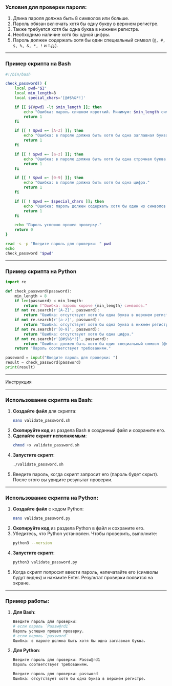 ### Условия для проверки пароля:
1. Длина пароля должна быть 8 символов или больше.
2. Пароль обязан включать хотя бы одну букву в верхнем регистре.
3. Также требуется хотя бы одна буква в нижнем регистре.
4. Необходимо наличие хотя бы одной цифры.
5. Пароль должен содержать хотя бы один специальный символ (`@, #, $, %, &, *, !` и т.д.).

---

### Пример скрипта на **Bash**
```bash
#!/bin/bash

check_password() {
    local pwd="$1"
    local min_length=8
    local special_chars='[@#$%&*!]'

    if [[ ${#pwd} -lt $min_length ]]; then
        echo "Ошибка: пароль слишком короткий. Минимум: $min_length символов."
        return 1
    fi

    if [[ ! $pwd =~ [A-Z] ]]; then
        echo "Ошибка: в пароле должна быть хотя бы одна заглавная буква."
        return 1
    fi

    if [[ ! $pwd =~ [a-z] ]]; then
        echo "Ошибка: в пароле должна быть хотя бы одна строчная буква."
        return 1
    fi

    if [[ ! $pwd =~ [0-9] ]]; then
        echo "Ошибка: в пароле должна быть хотя бы одна цифра."
        return 1
    fi

    if [[ ! $pwd =~ $special_chars ]]; then
        echo "Ошибка: пароль должен содержать хотя бы один из символов: @#$%&*!"
        return 1
    fi

    echo "Пароль успешно прошел проверку."
    return 0
}

read -s -p "Введите пароль для проверки: " pwd
echo
check_password "$pwd"
```

---

### Пример скрипта на **Python**
```python
import re

def check_password(password):
    min_length = 8
    if len(password) < min_length:
        return f"Ошибка: пароль короче {min_length} символов."
    if not re.search(r'[A-Z]', password):
        return "Ошибка: отсутствует хотя бы одна буква в верхнем регистре."
    if not re.search(r'[a-z]', password):
        return "Ошибка: отсутствует хотя бы одна буква в нижнем регистре."
    if not re.search(r'[0-9]', password):
        return "Ошибка: отсутствует хотя бы одна цифра."
    if not re.search(r'[@#$%&*!]', password):
        return "Ошибка: должен быть хотя бы один специальный символ (@#$%&*!)."
    return "Пароль соответствует требованиям."

password = input("Введите пароль для проверки: ")
result = check_password(password)
print(result)
```

---
Инструкция

---

### Использование скрипта на **Bash**:
1. **Создайте файл** для скрипта:
   ```bash
   nano validate_password.sh
   ```
2. **Скопируйте код** из раздела Bash в созданный файл и сохраните его.
3. **Сделайте скрипт исполняемым**:
   ```bash
   chmod +x validate_password.sh
   ```
4. **Запустите скрипт**:
   ```bash
   ./validate_password.sh
   ```
5. Введите пароль, когда скрипт запросит его (пароль будет скрыт). После этого вы увидите результат проверки.

---

### Использование скрипта на **Python**:
1. **Создайте файл** с кодом Python:
   ```bash
   nano validate_password.py
   ```
2. **Скопируйте код** из раздела Python в файл и сохраните его.
3. Убедитесь, что Python установлен. Чтобы проверить, выполните:
   ```bash
   python3 --version
   ```
4. **Запустите скрипт**:
   ```bash
   python3 validate_password.py
   ```
5. Когда скрипт попросит ввести пароль, напечатайте его (символы будут видны) и нажмите Enter. Результат проверки появится на экране.

---

### Пример работы:
1. **Для Bash**:
   ```bash
   Введите пароль для проверки: 
   # если пароль `Passw@rd1`
   Пароль успешно прошел проверку.
   # если пароль `password`
   Ошибка: в пароле должна быть хотя бы одна заглавная буква.
   ```

2. **Для Python**:
   ```bash
   Введите пароль для проверки: Passw@rd1
   Пароль соответствует требованиям.

   Введите пароль для проверки: password
   Ошибка: отсутствует хотя бы одна буква в верхнем регистре.
